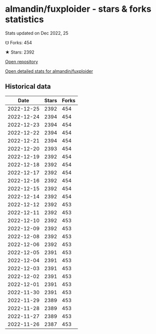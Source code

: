 # almandin/fuxploider - stars & forks statistics

Stats updated on Dec 2022, 25

☋ Forks: 454

★ Stars: 2392

[Open repository](https://github.com/almandin/fuxploider)

[Open detailed stats for almandin/fuxploider](https://reviewgithub.com/rep/almandin/fuxploider)

## Historical data
| Date | Stars | Forks |
|------|-------|-------|
| 2022-12-25 | 2392 | 454 | 
| 2022-12-24 | 2394 | 454 | 
| 2022-12-23 | 2394 | 454 | 
| 2022-12-22 | 2394 | 454 | 
| 2022-12-21 | 2394 | 454 | 
| 2022-12-20 | 2393 | 454 | 
| 2022-12-19 | 2392 | 454 | 
| 2022-12-18 | 2392 | 454 | 
| 2022-12-17 | 2392 | 454 | 
| 2022-12-16 | 2392 | 454 | 
| 2022-12-15 | 2392 | 454 | 
| 2022-12-14 | 2392 | 454 | 
| 2022-12-12 | 2392 | 453 | 
| 2022-12-11 | 2392 | 453 | 
| 2022-12-10 | 2392 | 453 | 
| 2022-12-09 | 2392 | 453 | 
| 2022-12-08 | 2392 | 453 | 
| 2022-12-06 | 2392 | 453 | 
| 2022-12-05 | 2391 | 453 | 
| 2022-12-04 | 2391 | 453 | 
| 2022-12-03 | 2391 | 453 | 
| 2022-12-02 | 2391 | 453 | 
| 2022-12-01 | 2391 | 453 | 
| 2022-11-30 | 2391 | 453 | 
| 2022-11-29 | 2389 | 453 | 
| 2022-11-28 | 2389 | 453 | 
| 2022-11-27 | 2389 | 453 | 
| 2022-11-26 | 2387 | 453 | 

